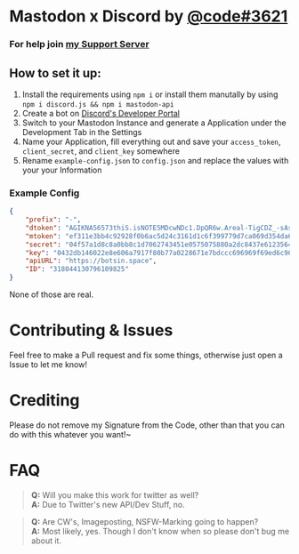 # Mastodon x Discord by <a href='https://pounced-on.me/@code'>@code#3621</a>
### For help join [my Support Server](https://discord.gg/xNAcF8m "https://discord.gg/xNAcF8m")


## How to set it up:

1. Install the requirements using `npm i` or install them manutally by using `npm i discord.js && npm i mastodon-api`
2. Create a bot on [Discord's Developer Portal](https://discordapp.com/developers/applications/)
3. Switch to your Mastodon Instance and generate a Application under the Development Tab in the Settings
4. Name your Application, fill everything out and save your `access_token`, `client_secret`, and `client_key` somewhere
5. Rename `example-config.json` to `config.json` and replace the values with your your Information

### Example Config
```json
{
    "prefix": "-",
    "dtoken": "AGIKNA56573thiS.isNOTE5MDcwNDc1.DpQR6w.Areal-TigCDZ_-sAsdTOKENKJJLWmDgUYCU",
    "mtoken": "ef311e3bb4c92928f0b6ac5d24c3161d1c6f399779d7ca069d354da6616ea6fe",
    "secret": "04f57a1d8c8a0bb8c1d7062743451e0575075880a2dc8437e6123564876c70ba",
    "key": "0432db146022e8e606a7917f80b77a0228671e7bdccc696969f69ed6c969a619",
    "apiURL": "https://botsin.space",
    "ID": "318044130796109825"
}

```
None of those are real.

# Contributing & Issues

Feel free to make a Pull request and fix some things, otherwise just open a Issue to let me know!

# Crediting

Please do not remove my Signature from the Code, other than that you can do with  this whatever you want!~

# FAQ
> **Q:** Will you make this work for twitter as well?\
> **A:** Due to Twitter's new API/Dev Stuff, no.

> **Q:** Are CW's, Imageposting, NSFW-Marking going to happen?\
> **A:** Most likely, yes. Though I don't know when so please don't bug me about it.